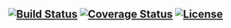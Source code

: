 [![Build Status](https://github.com/Irdab2000/Anomaly-Detection-Robot/actions/workflows/build_and_coveralls.yml/badge.svg)](https://github.com/Irdab2000/Anamoly-Detection-Robot/.github/workflows/build_and_coveralls.yml)
[![Coverage Status](https://coveralls.io/repos/github/Irdab2000/Anomaly-Detection-Robot/badge.svg?branch=dummy)](https://coveralls.io/github/Irdab2000/Anamoly-Detection-Robot?branch=dummy)
[![License](https://img.shields.io/badge/License-Apache%202.0-blue.svg)](https://opensource.org/licenses/Apache-2.0)
---
